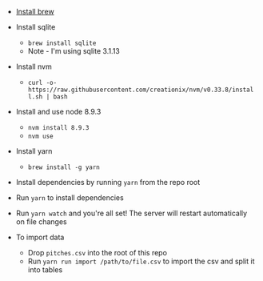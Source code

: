 * [Install brew](https://brew.sh/)
* Install sqlite
	* `brew install sqlite`
	* Note - I'm using sqlite 3.1.13
* Install nvm
	* `curl -o- https://raw.githubusercontent.com/creationix/nvm/v0.33.8/install.sh | bash`
* Install and use node 8.9.3
	* `nvm install 8.9.3`
	* `nvm use`
* Install yarn
	* `brew install -g yarn`
* Install dependencies by running `yarn` from the repo root
* Run `yarn` to install dependencies
* Run `yarn watch` and you're all set! The server will restart automatically on file changes

* To import data
	* Drop `pitches.csv` into the root of this repo
	* Run `yarn run import /path/to/file.csv` to import the csv and split it into tables